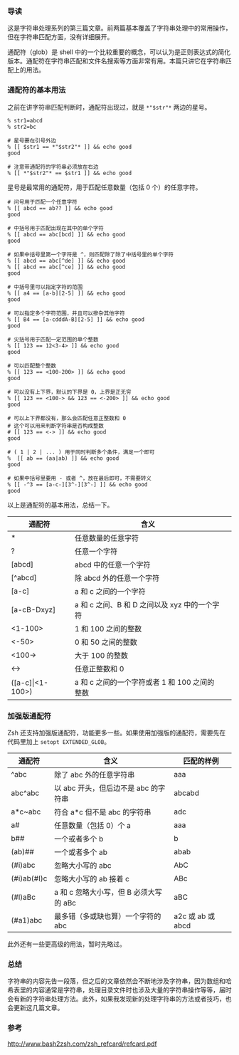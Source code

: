 ### 导读

这是字符串处理系列的第三篇文章。前两篇基本覆盖了字符串处理中的常用操作，但在字符串匹配方面，没有详细展开。

通配符（glob）是 shell 中的一个比较重要的概念，可以认为是正则表达式的简化版本。通配符在字符串匹配和文件名搜索等方面非常有用。本篇只讲它在字符串匹配上的用法。

### 通配符的基本用法

之前在讲字符串匹配判断时，通配符出现过，就是 `*"$str"*` 两边的星号。

```
% str1=abcd
% str2=bc

# 星号要在引号外边
% [[ $str1 == *"$str2"* ]] && echo good
good

# 注意带通配符的字符串必须放在右边
% [[ *"$str2"* == $str1 ]] && echo good
```

星号是最常用的通配符，用于匹配任意数量（包括 0 个）的任意字符。

```
# 问号用于匹配一个任意字符
% [[ abcd == ab?? ]] && echo good
good

# 中括号用于匹配出现在其中的单个字符
% [[ abcd == abc[bcd] ]] && echo good
good

# 如果中括号里第一个字符是 ^，则匹配除了除了中括号里的单个字符
% [[ abcd == abc[^de] ]] && echo good
% [[ abcd == abc[^ce] ]] && echo good
good

# 中括号里可以指定字符的范围
% [[ a4 == [a-b][2-5] ]] && echo good
good

# 可以指定多个字符范围，并且可以掺杂其他字符
% [[ B4 == [a-cdddA-B][2-5] ]] && echo good
good

# 尖括号用于匹配一定范围的单个整数
% [[ 123 == 12<3-4> ]] && echo good
good

# 可以匹配整个整数
% [[ 123 == <100-200> ]] && echo good
good

# 可以没有上下界，默认的下界是 0，上界是正无穷
% [[ 123 == <100-> && 123 == <-200> ]] && echo good
good

# 可以上下界都没有，那么会匹配任意正整数和 0
# 这个可以用来判断字符串是否构成整数
# [[ 123 == <-> ]] && echo good
good

# ( 1 | 2 | ... ) 用于同时判断多个条件，满足一个即可
%  [[ ab == (aa|ab) ]] && echo good
good

# 如果中括号里要用 - 或者 ^，放在最后即可，不需要转义
% [[ -^3 == [a-c-][3^-][3^-] ]] && echo good
good

```

以上是通配符的基本用法，总结一下。

| 通配符              | 含义                             |      |
| ---------------- | ------------------------------ | ---- |
| \*               | 任意数量的任意字符                      |      |
| ?                | 任意一个字符                         |      |
| [abcd]           | abcd 中的任意一个字符                  |      |
| [^abcd]          | 除 abcd 外的任意一个字符                |      |
| [a-c]            | a 和 c 之间的一个字符                  |      |
| [a-cB-Dxyz]      | a 和 c 之间、B 和 D 之间以及 xyz 中的一个字符 |      |
| <1-100>          | 1 和 100 之间的整数                  |      |
| <-50>            | 0 和 50 之间的整数                   |      |
| <100->           | 大于 100 的整数                     |      |
| <->              | 任意正整数和 0                       |      |
| ([a-c]\|<1-100>) | a 和 c 之间的一个字符或者 1 和 100 之间的整数  |      |

### 加强版通配符

Zsh 还支持加强版通配符，功能更多一些。如果使用加强版的通配符，需要先在代码里加上 `setopt EXTENDED_GLOB`。

| 通配符         | 含义                         | 匹配的样例           |
| ----------- | -------------------------- | --------------- |
| ^abc        | 除了 abc 外的任意字符串             | aaa             |
| abc^abc     | 以 abc 开头，但后边不是 abc 的字符串    | abcabd          |
| a*c~abc     | 符合 a*c 但不是 abc 的字符串        | adc             |
| a#          | 任意数量（包括 0）个 a              | aaa             |
| b##         | 一个或者多个 b                   | b               |
| (ab)##      | 一个或者多个 ab                  | abab            |
| (#i)abc     | 忽略大小写的 abc                 | AbC             |
| (#i)ab(#I)c | 忽略大小写的 ab 接着 c             | ABc             |
| (#l)aBc     | a 和 c 忽略大小写，但 B 必须大写 的 aBc | aBC             |
| (#a1)abc    | 最多错（多或缺也算）一个字符的 abc        | a2c 或 ab 或 abcd |

此外还有一些更高级的用法，暂时先略过。

### 总结

字符串的内容先告一段落，但之后的文章依然会不断地涉及字符串，因为数组和哈希表里的内容通常是字符串，处理目录文件时也涉及大量的字符串操作等等，届时会有新的字符串处理方法。此外，如果我发现新的处理字符串的方法或者技巧，也会更新这几篇文章。

### 参考

http://www.bash2zsh.com/zsh_refcard/refcard.pdf
